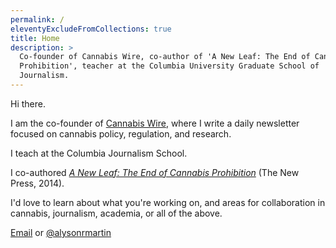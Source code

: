 ```yaml
---
permalink: /
eleventyExcludeFromCollections: true
title: Home
description: >
  Co-founder of Cannabis Wire, co-author of 'A New Leaf: The End of Cannabis
  Prohibition', teacher at the Columbia University Graduate School of
  Journalism.
---
```


Hi there.

I am the co-founder of [Cannabis Wire](https://cannabiswire.com), where I write a daily newsletter focused on cannabis policy, regulation, and research.

I teach at the Columbia Journalism School.

I co-authored [*A New Leaf: The End of Cannabis Prohibition*](https://thenewpress.com/books/new-leaf) (The New Press, 2014).

I'd love to learn about what you're working on, and areas for collaboration in cannabis, journalism, academia, or all of the above.

<a href="ma&#105;&#108;to&#58;al%&#55;9&#115;on&#64;&#99;&#37;6&#49;n%&#54;E&#97;bis%77&#105;r%65&#46;c&#111;%6D">Email</a> or [@alysonrmartin](https://twitter.com/alysonrmartin)
